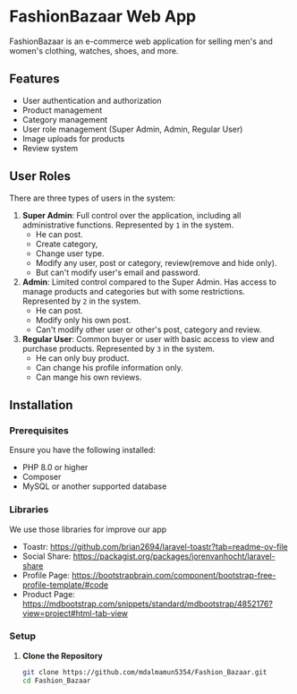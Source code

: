
# FashionBazaar Web App

FashionBazaar is an e-commerce web application for selling men's and women's clothing, watches, shoes, and more.

## Features

- User authentication and authorization
- Product management
- Category management
- User role management (Super Admin, Admin, Regular User)
- Image uploads for products
- Review system

## User Roles

There are three types of users in the system:

1. **Super Admin**: Full control over the application, including all administrative functions. Represented by `1` in the system.
    - He can post.
    - Create category,
    - Change user type.
    - Modify any user, post or category, review(remove and hide only).
    - But can't modify user's email and password.
2. **Admin**: Limited control compared to the Super Admin. Has access to manage products and categories but with some restrictions. Represented by `2` in the system.
    - He can post.
    - Modify only his own post.
    - Can't modify other user or other's post, category and review.
3. **Regular User**: Common buyer or user with basic access to view and purchase products. Represented by `3` in the system.
    - He can only buy product.
    - Can change his profile information only.
    - Can mange his own reviews.

## Installation

### Prerequisites

Ensure you have the following installed:
- PHP 8.0 or higher
- Composer
- MySQL or another supported database

### Libraries
We use those libraries for improve our app
- Toastr: https://github.com/brian2694/laravel-toastr?tab=readme-ov-file
- Social Share: https://packagist.org/packages/jorenvanhocht/laravel-share
- Profile Page: https://bootstrapbrain.com/component/bootstrap-free-profile-template/#code
- Product Page: https://mdbootstrap.com/snippets/standard/mdbootstrap/4852176?view=project#html-tab-view

### Setup

1. **Clone the Repository**

   ```bash
   git clone https://github.com/mdalmamun5354/Fashion_Bazaar.git
   cd Fashion_Bazaar
